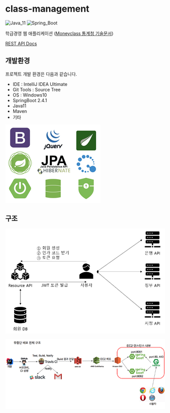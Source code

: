 # class-management

![Java_11](https://img.shields.io/badge/java-v11-red?logo=java)
![Spring_Boot](https://img.shields.io/badge/Spring_Boot-v2.4.1-green.svg?logo=spring)

학급경영 웹 애플리케이션 ([Moneyclass 통계청 기술문서](https://www.notion.so/hyeonproject/4f85ef9bcfd84e3b90e5b62e5687a1d9))

[REST API Docs](https://s3.us-west-2.amazonaws.com/secure.notion-static.com/55399b13-ff9b-4e19-a5f1-78a263269cbc/account.html?X-Amz-Algorithm=AWS4-HMAC-SHA256&X-Amz-Credential=AKIAT73L2G45O3KS52Y5%2F20210316%2Fus-west-2%2Fs3%2Faws4_request&X-Amz-Date=20210316T124156Z&X-Amz-Expires=86400&X-Amz-Signature=f3671aae2cb467031c9d89bcffc14c525508de42399f2226f849bf26699f73ee&X-Amz-SignedHeaders=host)

## 개발환경

프로젝트 개발 환경은 다음과 같습니다.

* IDE : IntelliJ IDEA Ultimate
* Git Tools : Source Tree
* OS : Windows10
* SpringBoot 2.4.1
* Java11
* Maven
* 기타

<img src="src/main/resources/static/images/tool.png"></img>

## 구조

![설계](assets/config.png)

<img src="src/main/resources/static/images/structure.png"></img>
